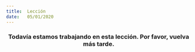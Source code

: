 ```yaml
---
title:  Lección
date:   05/01/2020
---
```


### <center>Todavía estamos trabajando en esta lección. Por favor, vuelva más tarde.</center>